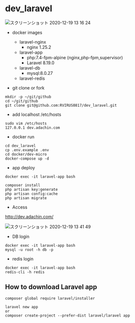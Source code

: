 # dev_laravel

![スクリーンショット 2020-12-19 13 16 24](https://user-images.githubusercontent.com/5633085/102680644-77f4df00-41fd-11eb-9f15-fc1a36eb88cc.jpg)


- docker images
  - laravel-nginx
    - nginx 1.25.2
  - laravel-app
    - php:7.4-fpm-alpine (nginx,php-fpm,supervisor)
    - Laravel 8.19.0
  - laravel-db
    - mysql:8.0.27
  - laravel-redis


- git clone or fork

```
mkdir -p ~/git/github
cd ~/git/github
git clone git@github.com:RVIRUS0817/dev_laravel.git
```

- add localhost /etc/hosts

```
sudo vim /etc/hosts
127.0.0.1 dev.adachin.com
```

- docker run

```
cd dev_laravel
cp .env.example .env
cd docker/dev-micro
docker-compose up -d
```

- app deploy

```
docker exec -it laravel-app bash

composer install
php artisan key:generate
php artisan config:cache
php artisan migrate
``` 

- Access

http://dev.adachin.com/


![スクリーンショット 2020-12-19 13 41 49](https://user-images.githubusercontent.com/5633085/102680880-fe122500-41ff-11eb-9562-d284dd369142.jpg)


- DB login

```
docker exec -it laravel-app bash
mysql -u root -h db -p
```

- redis login

```
docker exec -it laravel-app bash
redis-cli -h redis
```

## How to download Laravel app

```
composer global require laravel/installer

laravel new app
or
composer create-project --prefer-dist laravel/laravel app
```
